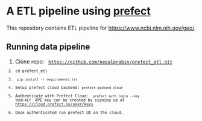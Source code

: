 # A ETL pipeline using [prefect](https://www.prefect.io/)

This repository contains ETL pipeline for https://www.ncbi.nlm.nih.gov/geo/.

## Running data pipeline

1. Clone repo: <code> https://github.com/nepalprabin/prefect_etl.git<code>
2. cd prefect_etl
3. <code> pip install -r requirements.txt </code>
4. Setup prefect cloud backend: <code>prefect backend cloud</code>
5. Authenticate with Prefect Cloud: <code> prefect auth login --key YOUR-KEY </code> API key can be created by signing up at https://cloud.prefect.io/user/keys
6. Once authenticated run prefect UI on the cloud.
